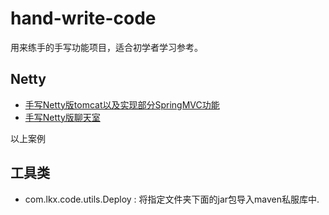 # hand-write-code
用来练手的手写功能项目，适合初学者学习参考。

## Netty
- [手写Netty版tomcat以及实现部分SpringMVC功能](doc/netty/tomcat.md)
- [手写Netty版聊天室](doc/netty/chat.md)


以上案例

## 工具类
- com.lkx.code.utils.Deploy : 将指定文件夹下面的jar包导入maven私服库中.